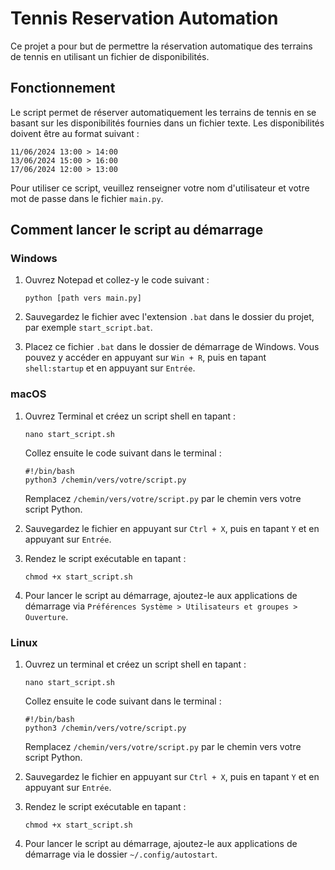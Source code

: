 # Tennis Reservation Automation

Ce projet a pour but de permettre la réservation automatique des terrains de tennis en utilisant un fichier de disponibilités.

## Fonctionnement
Le script permet de réserver automatiquement les terrains de tennis en se basant sur les disponibilités fournies dans un fichier texte. Les disponibilités doivent être au format suivant :

```
11/06/2024 13:00 > 14:00
13/06/2024 15:00 > 16:00
17/06/2024 12:00 > 13:00
```

Pour utiliser ce script, veuillez renseigner votre nom d'utilisateur et votre mot de passe dans le fichier `main.py`.

## Comment lancer le script au démarrage

### Windows
1. Ouvrez Notepad et collez-y le code suivant :
   ```
   python [path vers main.py]
   ```
2. Sauvegardez le fichier avec l'extension `.bat` dans le dossier du projet, par exemple `start_script.bat`.

3. Placez ce fichier `.bat` dans le dossier de démarrage de Windows. Vous pouvez y accéder en appuyant sur `Win + R`, puis en tapant `shell:startup` et en appuyant sur `Entrée`.

### macOS
1. Ouvrez Terminal et créez un script shell en tapant :
   ```
   nano start_script.sh
   ```
   Collez ensuite le code suivant dans le terminal :
   ```
   #!/bin/bash
   python3 /chemin/vers/votre/script.py
   ```
   Remplacez `/chemin/vers/votre/script.py` par le chemin vers votre script Python.

2. Sauvegardez le fichier en appuyant sur `Ctrl + X`, puis en tapant `Y` et en appuyant sur `Entrée`.

3. Rendez le script exécutable en tapant :
   ```
   chmod +x start_script.sh
   ```

4. Pour lancer le script au démarrage, ajoutez-le aux applications de démarrage via `Préférences Système > Utilisateurs et groupes > Ouverture`.

### Linux
1. Ouvrez un terminal et créez un script shell en tapant :
   ```
   nano start_script.sh
   ```
   Collez ensuite le code suivant dans le terminal :
   ```
   #!/bin/bash
   python3 /chemin/vers/votre/script.py
   ```
   Remplacez `/chemin/vers/votre/script.py` par le chemin vers votre script Python.

2. Sauvegardez le fichier en appuyant sur `Ctrl + X`, puis en tapant `Y` et en appuyant sur `Entrée`.

3. Rendez le script exécutable en tapant :
   ```
   chmod +x start_script.sh
   ```

4. Pour lancer le script au démarrage, ajoutez-le aux applications de démarrage via le dossier `~/.config/autostart`.
